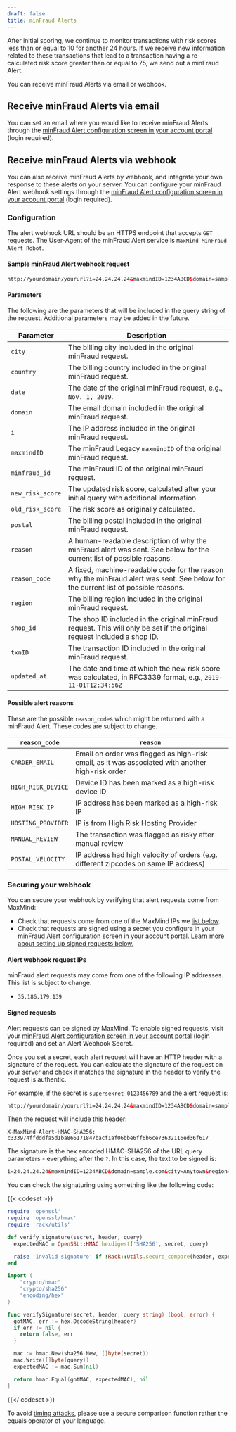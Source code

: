 ```yaml
---
draft: false
title: minFraud Alerts
---
```


After initial scoring, we continue to monitor transactions with risk scores less
than or equal to 10 for another 24 hours. If we receive new information related
to these transactions that lead to a transaction having a re-calculated risk
score greater than or equal to 75, we send out a minFraud Alert.

You can receive minFraud Alerts via email or webhook.

## Receive minFraud Alerts via email

You can set an email where you would like to receive minFraud Alerts through the
[minFraud Alert configuration screen in your account portal](https://www.maxmind.com/en/accounts/current/minfraud/alerts/settings)
(login required).

## Receive minFraud Alerts via webhook

You can also receive minFraud Alerts by webhook, and integrate your own response
to these alerts on your server. You can configure your minFraud Alert webhook
settings through the
[minFraud Alert configuration screen in your account portal](https://www.maxmind.com/en/accounts/current/minfraud/alerts/settings)
(login required).

### Configuration

The alert webhook URL should be an HTTPS endpoint that accepts `GET` requests.
The User-Agent of the minFraud Alert service is `MaxMind MinFraud Alert Robot`.

#### Sample minFraud Alert webhook request

```html
http://yourdomain/yoururl?i=24.24.24.24&maxmindID=1234ABCD&domain=sample.com&city=Anytown&region=CA&country=US&date=Jan.+1,+1970&txnID=foo123&reason=IP+address+has+been+marked+as+a+high-risk+IP&reason_code=HIGH_RISK_IP&minfraud_id=2afb0d26-e3b4-4624-8e66-fd10e64b95df&shop_id=shop321
```

#### Parameters

The following are the parameters that will be included in the query string of
the request. Additional parameters may be added in the future.

| Parameter        | Description                                                                                                                        |
| ---------------- | ---------------------------------------------------------------------------------------------------------------------------------- |
| `city`           | The billing city included in the original minFraud request.                                                                        |
| `country`        | The billing country included in the original minFraud request.                                                                     |
| `date`           | The date of the original minFraud request, e.g., `Nov. 1, 2019`.                                                                   |
| `domain`         | The email domain included in the original minFraud request.                                                                        |
| `i`              | The IP address included in the original minFraud request.                                                                          |
| `maxmindID`      | The minFraud Legacy `maxmindID` of the original minFraud request.                                                                  |
| `minfraud_id`    | The minFraud ID of the original minFraud request.                                                                                  |
| `new_risk_score` | The updated risk score, calculated after your initial query with additional information.                                           |
| `old_risk_score` | The risk score as originally calculated.                                                                                           |
| `postal`         | The billing postal included in the original minFraud request.                                                                      |
| `reason`         | A human-readable description of why the minFraud alert was sent. See below for the current list of possible reasons.               |
| `reason_code`    | A fixed, machine-readable code for the reason why the minFraud alert was sent. See below for the current list of possible reasons. |
| `region`         | The billing region included in the original minFraud request.                                                                      |
| `shop_id`        | The shop ID included in the original minFraud request. This will only be set if the original request included a shop ID.           |
| `txnID`          | The transaction ID included in the original minFraud request.                                                                      |
| `updated_at`     | The date and time at which the new risk score was calculated, in RFC3339 format, e.g., `2019-11-01T12:34:56Z`                      |

#### Possible alert reasons

These are the possible `reason_code`s which might be returned with a minFraud
Alert. These codes are subject to change.

| `reason_code`      | `reason`                                                                                         |
| ------------------ | ------------------------------------------------------------------------------------------------ |
| `CARDER_EMAIL`     | Email on order was flagged as high-risk email, as it was associated with another high-risk order |
| `HIGH_RISK_DEVICE` | Device ID has been marked as a high-risk device ID                                               |
| `HIGH_RISK_IP`     | IP address has been marked as a high-risk IP                                                     |
| `HOSTING_PROVIDER` | IP is from High Risk Hosting Provider                                                            |
| `MANUAL_REVIEW`    | The transaction was flagged as risky after manual review                                         |
| `POSTAL_VELOCITY`  | IP address had high velocity of orders (e.g. different zipcodes on same IP address)              |

### Securing your webhook

You can secure your webhook by verifying that alert requests come from MaxMind:

- Check that requests come from one of the MaxMind IPs we
  [list below](#alert-webhook-request-ips).
- Check that requests are signed using a secret you configure in your minFraud
  Alert configuration screen in your account portal.
  [Learn more about setting up signed requests below.](#signed-requests)

#### Alert webhook request IPs

minFraud alert requests may come from one of the following IP addresses. This
list is subject to change.

- `35.186.179.139`

#### Signed requests

Alert requests can be signed by MaxMind. To enable signed requests, visit your
[minFraud Alert configuration screen in your account portal](https://www.maxmind.com/en/accounts/current/minfraud/alerts/settings)
(login required) and set an Alert Webhook Secret.

Once you set a secret, each alert request will have an HTTP header with a
signature of the request. You can calculate the signature of the request on your
server and check it matches the signature in the header to verify the request is
authentic.

For example, if the secret is `supersekret-0123456789` and the alert request is:

```html
http://yourdomain/yoururl?i=24.24.24.24&maxmindID=1234ABCD&domain=sample.com&city=Anytown&region=CA&country=US&date=Jan.+1,+1970&txnID=foo123&reason=IP+address+has+been+marked+as+a+high-risk+IP&reason_code=HIGH_RISK_IP&minfraud_id=2afb0d26-e3b4-4624-8e66-fd10e64b95df&shop_id=shop321
```

Then the request will include this header:

```
X-MaxMind-Alert-HMAC-SHA256: c333974ffdddfa5d1ba866171847bacf1af06bbe6ff6b6ce73632116ed36f617
```

The signature is the hex encoded HMAC-SHA256 of the URL query parameters -
everything after the `?`. In this case, the text to be signed is:

```html
i=24.24.24.24&maxmindID=1234ABCD&domain=sample.com&city=Anytown&region=CA&country=US&date=Jan.+1,+1970&txnID=foo123&reason=IP+address+has+been+marked+as+a+high-risk+IP&reason_code=HIGH_RISK_IP&minfraud_id=2afb0d26-e3b4-4624-8e66-fd10e64b95df&shop_id=shop321
```

You can check the signaturing using something like the following code:

{{< codeset >}}

```ruby
require 'openssl'
require 'openssl/hmac'
require 'rack/utils'

def verify_signature(secret, header, query)
  expectedMAC = OpenSSL::HMAC.hexdigest('SHA256', secret, query)

  raise 'invalid signature' if !Rack::Utils.secure_compare(header, expectedMAC)
end
```

```go
import (
	"crypto/hmac"
	"crypto/sha256"
	"encoding/hex"
)

func verifySignature(secret, header, query string) (bool, error) {
  gotMAC, err := hex.DecodeString(header)
  if err != nil {
    return false, err
  }

  mac := hmac.New(sha256.New, []byte(secret))
  mac.Write([]byte(query))
  expectedMAC := mac.Sum(nil)

  return hmac.Equal(gotMAC, expectedMAC), nil
}
```

{{</ codeset >}}

To avoid [timing attacks](https://en.wikipedia.org/wiki/Timing_attack), please
use a secure comparison function rather the equals operator of your language.
